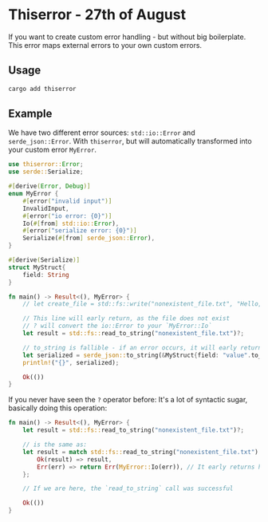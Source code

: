 # Thiserror - 27th of August

If you want to create custom error handling - but without big boilerplate.
This error maps external errors to your own custom errors.

## Usage

```sh
cargo add thiserror
```

## Example

We have two different error sources: `std::io::Error` and `serde_json::Error`.
With `thiserror`, but will automatically transformed into your custom error `MyError`.

```rust
use thiserror::Error;
use serde::Serialize;

#[derive(Error, Debug)]
enum MyError {
    #[error("invalid input")]
    InvalidInput,
    #[error("io error: {0}")]
    Io(#[from] std::io::Error),
    #[error("serialize error: {0}")]
    Serialize(#[from] serde_json::Error),
}

#[derive(Serialize)]
struct MyStruct{
    field: String
}

fn main() -> Result<(), MyError> {
    // let create_file = std::fs::write("nonexistent_file.txt", "Hello, world!")?; //< uncomment, to make it work

    // This line will early return, as the file does not exist
    // ? will convert the io::Error to your `MyError::Io`
    let result = std::fs::read_to_string("nonexistent_file.txt")?;

    // to_string is fallible - if an error occurs, it will early return with your `MyError::Serialize`
    let serialized = serde_json::to_string(&MyStruct{field: "value".to_string()})?;
    println!("{}", serialized);

    Ok(())
}
```

If you never have seen the `?` operator before: It's a lot of syntactic sugar, basically doing this operation:

```rust
fn main() -> Result<(), MyError> {
    let result = std::fs::read_to_string("nonexistent_file.txt")?;

    // is the same as:
    let result = match std::fs::read_to_string("nonexistent_file.txt") {
        Ok(result) => result,
        Err(err) => return Err(MyError::Io(err)), // It early returns here
    };

    // If we are here, the `read_to_string` call was successful

    Ok(())
}
```
